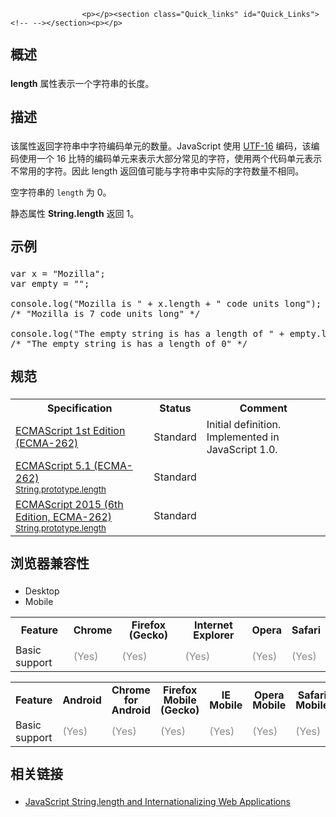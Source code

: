 
                
                  
                    <p></p><section class="Quick_links" id="Quick_Links"><!-- --></section><p></p>

<h2 style="margin-bottom: 20px; line-height: 30px;" name="Summary" id="Summary">&#x6982;&#x8FF0;</h2>

<p><strong>length</strong>&#xA0;&#x5C5E;&#x6027;&#x8868;&#x793A;&#x4E00;&#x4E2A;&#x5B57;&#x7B26;&#x4E32;&#x7684;&#x957F;&#x5EA6;&#x3002;</p>

<h2 style="margin-bottom: 20px; line-height: 30px;" name="Description" id="Description">&#x63CF;&#x8FF0;</h2>

<p>&#x8BE5;&#x5C5E;&#x6027;&#x8FD4;&#x56DE;&#x5B57;&#x7B26;&#x4E32;&#x4E2D;&#x5B57;&#x7B26;&#x7F16;&#x7801;&#x5355;&#x5143;&#x7684;&#x6570;&#x91CF;&#x3002;JavaScript &#x4F7F;&#x7528; <a title="UTF-16" href="https://zh.wikipedia.org/wiki/UTF-16" class="external">UTF-16</a> &#x7F16;&#x7801;&#xFF0C;&#x8BE5;&#x7F16;&#x7801;&#x4F7F;&#x7528;&#x4E00;&#x4E2A; 16 &#x6BD4;&#x7279;&#x7684;&#x7F16;&#x7801;&#x5355;&#x5143;&#x6765;&#x8868;&#x793A;&#x5927;&#x90E8;&#x5206;&#x5E38;&#x89C1;&#x7684;&#x5B57;&#x7B26;&#xFF0C;&#x4F7F;&#x7528;&#x4E24;&#x4E2A;&#x4EE3;&#x7801;&#x5355;&#x5143;&#x8868;&#x793A;&#x4E0D;&#x5E38;&#x7528;&#x7684;&#x5B57;&#x7B26;&#x3002;&#x56E0;&#x6B64; length &#x8FD4;&#x56DE;&#x503C;&#x53EF;&#x80FD;&#x4E0E;&#x5B57;&#x7B26;&#x4E32;&#x4E2D;&#x5B9E;&#x9645;&#x7684;&#x5B57;&#x7B26;&#x6570;&#x91CF;&#x4E0D;&#x76F8;&#x540C;&#x3002;</p>

<p>&#x7A7A;&#x5B57;&#x7B26;&#x4E32;&#x7684;&#xA0;<code>length</code>&#xA0;&#x4E3A; 0&#x3002;</p>

<p>&#x9759;&#x6001;&#x5C5E;&#x6027;&#xA0;<strong>String.length</strong>&#xA0;&#x8FD4;&#x56DE; 1&#x3002;</p>

<h2 style="margin-bottom: 20px; line-height: 30px;" name="Examples" id="Examples">&#x793A;&#x4F8B;</h2>

<pre class="brush: js">var x = &quot;Mozilla&quot;;
var empty = &quot;&quot;;

console.log(&quot;Mozilla is &quot; + x.length + &quot; code units long&quot;);
/* &quot;Mozilla is 7 code units long&quot; */

console.log(&quot;The empty string is has a length of &quot; + empty.length);
/* &quot;The empty string is has a length of 0&quot; */</pre>

<div style="margin-top: 1em; position: absolute; left: 0px; right: 0px; line-height: inherit; top: 0px; background: 0px 0px;" class="line-number">&#xA0;</div>

<div style="margin-top: 1em; position: absolute; left: 0px; right: 0px; line-height: inherit; top: 19px; background: 0px 0px;" class="line-number">&#xA0;</div>

<div style="margin-top: 1em; position: absolute; left: 0px; right: 0px; line-height: inherit; top: 38px; background: 0px 0px;" class="line-number">&#xA0;</div>

<div style="margin-top: 1em; position: absolute; left: 0px; right: 0px; line-height: inherit; top: 57px; background: 0px 0px;" class="line-number">&#xA0;</div>

<div style="margin-top: 1em; position: absolute; left: 0px; right: 0px; line-height: inherit; top: 76px; background: 0px 0px;" class="line-number">&#xA0;</div>

<div style="margin-top: 1em; position: absolute; left: 0px; right: 0px; line-height: inherit; top: 95px; background: 0px 0px;" class="line-number">&#xA0;</div>

<div style="margin-top: 1em; position: absolute; left: 0px; right: 0px; line-height: inherit; top: 114px; background: 0px 0px;" class="line-number">&#xA0;</div>

<div style="margin-top: 1em; position: absolute; left: 0px; right: 0px; line-height: inherit; top: 133px; background: 0px 0px;" class="line-number">&#xA0;</div>

<h2 style="margin-bottom: 20px; line-height: 30px;" id="&#x89C4;&#x8303;">&#x89C4;&#x8303;</h2>

<table class="standard-table">
 <tbody>
  <tr>
   <th scope="col">Specification</th>
   <th scope="col">Status</th>
   <th scope="col">Comment</th>
  </tr>
  <tr>
   <td><a lang="en" title="ECMAScript 1st Edition (ECMA-262)" class="external" href="http://www.ecma-international.org/publications/files/ECMA-ST-ARCH/ECMA-262,%201st%20edition,%20June%201997.pdf" hreflang="en">ECMAScript 1st Edition (ECMA-262)</a></td>
   <td><span class="spec-Standard">Standard</span></td>
   <td>Initial definition. Implemented in JavaScript 1.0.</td>
  </tr>
  <tr>
   <td><a lang="en" hreflang="en" href="http://www.ecma-international.org/ecma-262/5.1/#sec-15.5.5.1" class="external">ECMAScript 5.1 (ECMA-262)<br><small lang="zh-CN">String.prototype.length</small></a></td>
   <td><span class="spec-Standard">Standard</span></td>
   <td>&#xA0;</td>
  </tr>
  <tr>
   <td><a lang="en" hreflang="en" href="http://www.ecma-international.org/ecma-262/6.0/#sec-properties-of-string-instances-length" class="external">ECMAScript 2015 (6th Edition, ECMA-262)<br><small lang="zh-CN">String.prototype.length</small></a></td>
   <td><span class="spec-Standard">Standard</span></td>
   <td>&#xA0;</td>
  </tr>
 </tbody>
</table>

<h2 style="margin-bottom: 20px; line-height: 30px;" id="&#x6D4F;&#x89C8;&#x5668;&#x517C;&#x5BB9;&#x6027;">&#x6D4F;&#x89C8;&#x5668;&#x517C;&#x5BB9;&#x6027;</h2>

<p></p><div class="htab"> 
    <a name="AutoCompatibilityTable" id="AutoCompatibilityTable"></a> 
    <ul> 
        <li class="selected"><a>Desktop</a></li> 
        <li><a>Mobile</a></li> 
    </ul> 
</div><p></p>

<div id="compat-desktop">
<table class="compat-table">
 <tbody>
  <tr>
   <th style="line-height: 16px;">Feature</th>
   <th style="line-height: 16px;">Chrome</th>
   <th style="line-height: 16px;">Firefox (Gecko)</th>
   <th style="line-height: 16px;">Internet Explorer</th>
   <th style="line-height: 16px;">Opera</th>
   <th style="line-height: 16px;">Safari</th>
  </tr>
  <tr>
   <td>Basic support</td>
   <td><span title="Please update this with the earliest version of support." style="color: #888;">(Yes)</span></td>
   <td><span title="Please update this with the earliest version of support." style="color: #888;">(Yes)</span></td>
   <td><span title="Please update this with the earliest version of support." style="color: #888;">(Yes)</span></td>
   <td><span title="Please update this with the earliest version of support." style="color: #888;">(Yes)</span></td>
   <td><span title="Please update this with the earliest version of support." style="color: #888;">(Yes)</span></td>
  </tr>
 </tbody>
</table>
</div>

<div id="compat-mobile">
<table class="compat-table">
 <tbody>
  <tr>
   <th style="line-height: 16px;">Feature</th>
   <th style="line-height: 16px;">Android</th>
   <th style="line-height: 16px;">Chrome for Android</th>
   <th style="line-height: 16px;">Firefox Mobile (Gecko)</th>
   <th style="line-height: 16px;">IE Mobile</th>
   <th style="line-height: 16px;">Opera Mobile</th>
   <th style="line-height: 16px;">Safari Mobile</th>
  </tr>
  <tr>
   <td>Basic support</td>
   <td><span title="Please update this with the earliest version of support." style="color: #888;">(Yes)</span></td>
   <td><span title="Please update this with the earliest version of support." style="color: #888;">(Yes)</span></td>
   <td><span title="Please update this with the earliest version of support." style="color: #888;">(Yes)</span></td>
   <td><span title="Please update this with the earliest version of support." style="color: #888;">(Yes)</span></td>
   <td><span title="Please update this with the earliest version of support." style="color: #888;">(Yes)</span></td>
   <td><span title="Please update this with the earliest version of support." style="color: #888;">(Yes)</span></td>
  </tr>
 </tbody>
</table>
</div>

<h2 style="margin-bottom: 20px; line-height: 30px;" name="See_also" id="See_also">&#x76F8;&#x5173;&#x94FE;&#x63A5;</h2>

<ul>
 <li><a style="white-space: pre-line;" href="http://developer.teradata.com/blog/jasonstrimpel/2011/11/javascript-string-length-and-internationalizing-web-applications" class="external-icon external">JavaScript String.length and Internationalizing Web Applications</a></li>
</ul>
                  
                
              